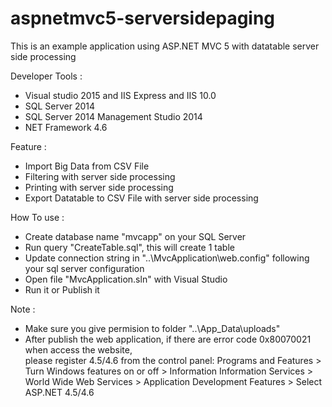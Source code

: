 # aspnetmvc5-serversidepaging

This is an example application using ASP.NET MVC 5 with datatable server side processing


Developer Tools : 
- Visual studio 2015 and IIS Express and IIS 10.0
- SQL Server 2014
- SQL Server 2014 Management Studio 2014
- NET Framework 4.6

Feature :
- Import Big Data from CSV File
- Filtering with server side processing
- Printing with server side processing 
- Export Datatable to CSV File with server side processing


How To use :
- Create database name "mvcapp" on your SQL Server
- Run query "CreateTable.sql", this will create 1 table
- Update connection string in "..\MvcApplication\web.config" following your sql server configuration
- Open file "MvcApplication.sln" with Visual Studio
- Run it or Publish it

Note :
- Make sure you give permision to folder "..\App_Data\uploads"
- After publish the web application, if there are error code 0x80070021 when access the website,   
  please register 4.5/4.6 from the control panel:
  Programs and Features > Turn Windows features on or off > Information Information Services > World Wide Web Services > Application Development Features > Select ASP.NET 4.5/4.6
